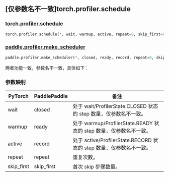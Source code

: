 ## [仅参数名不一致]torch.profiler.schedule

### [torch.profiler.schedule](https://pytorch.org/docs/1.13/profiler.html#torch.profiler.schedule)

```python
torch.profiler.schedule(*, wait, warmup, active, repeat=0, skip_first=0)
```

### [paddle.profiler.make_scheduler](https://www.paddlepaddle.org.cn/documentation/docs/zh/api/paddle/profiler/make_scheduler_cn.html)

```python
paddle.profiler.make_scheduler(*, closed, ready, record, repeat=0, skip_first=0)
```

两者功能一致，参数名不一致，具体如下：

### 参数映射

| PyTorch    | PaddlePaddle | 备注                                                                |
| ---------- | ------------ | ------------------------------------------------------------------- |
| wait       | closed       | 处于 wait/ProfilerState.CLOSED 状态的 step 数量，仅参数名不一致。   |
| warmup     | ready        | 处于 warmup/ProfilerState.READY 状态的 step 数量，仅参数名不一致。  |
| active     | record       | 处于 active/ProfilerState.RECORD 状态的 step 数量，仅参数名不一致。 |
| repeat     | repeat       | 重复次数。                                                          |
| skip_first | skip_first   | 首次 skip 步骤数量。                                                |
